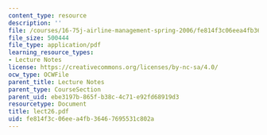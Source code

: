 ```yaml
---
content_type: resource
description: ''
file: /courses/16-75j-airline-management-spring-2006/fe814f3c06eea4fb36467695531c802a_lect26.pdf
file_size: 500444
file_type: application/pdf
learning_resource_types:
- Lecture Notes
license: https://creativecommons.org/licenses/by-nc-sa/4.0/
ocw_type: OCWFile
parent_title: Lecture Notes
parent_type: CourseSection
parent_uid: ebe3197b-865f-b38c-4c71-e92fd68919d3
resourcetype: Document
title: lect26.pdf
uid: fe814f3c-06ee-a4fb-3646-7695531c802a
---
```

